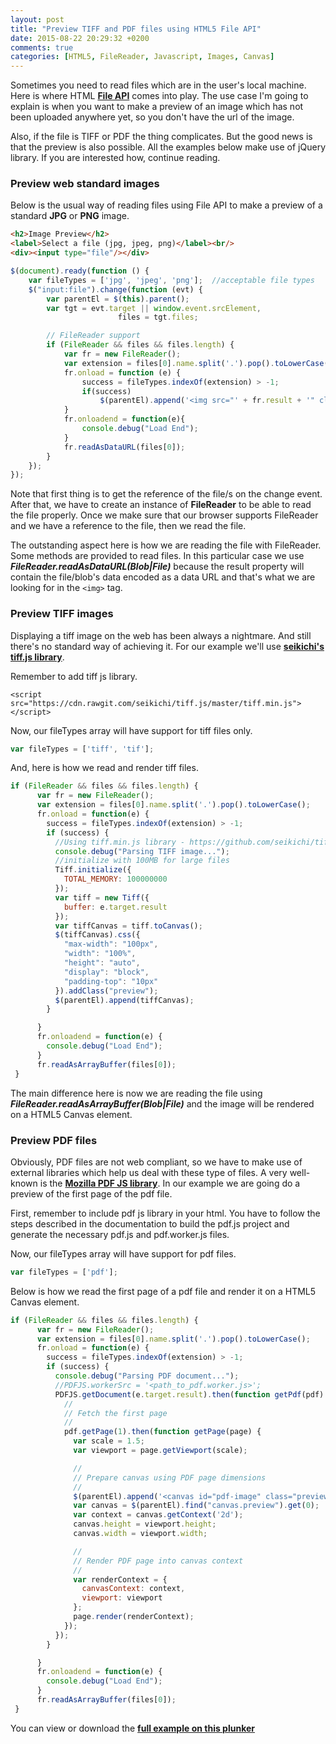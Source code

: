 ```yaml
---
layout: post
title: "Preview TIFF and PDF files using HTML5 File API"
date: 2015-08-22 20:29:32 +0200
comments: true
categories: [HTML5, FileReader, Javascript, Images, Canvas]
---
```


Sometimes you need to read files which are in the user's local machine. Here is where HTML [**File API**](http://www.w3.org/TR/FileAPI/) comes into play. The use case I'm going to explain is when you want to make a preview of an image which has not been uploaded anywhere yet, so you don't have the url of the image.
<!-- more -->
Also, if the file is TIFF or PDF the thing complicates. But the good news is that the preview is also possible. All the examples below make use of jQuery library. If you are interested how, continue reading.

### Preview web standard images
Below is the usual way of reading files using File API to make a preview of a standard **JPG** or **PNG** image.

``` html
<h2>Image Preview</h2>
<label>Select a file (jpg, jpeg, png)</label><br/>
<div><input type="file"/></div>
```

``` js
$(document).ready(function () {
	var fileTypes = ['jpg', 'jpeg', 'png'];  //acceptable file types
	$("input:file").change(function (evt) {
	    var parentEl = $(this).parent();
	    var tgt = evt.target || window.event.srcElement,
	                    files = tgt.files;

	    // FileReader support
	    if (FileReader && files && files.length) {
	        var fr = new FileReader();
	        var extension = files[0].name.split('.').pop().toLowerCase(); 
	        fr.onload = function (e) {
	        	success = fileTypes.indexOf(extension) > -1;
	        	if(success)
		        	$(parentEl).append('<img src="' + fr.result + '" class="preview"/>');
	        }
	        fr.onloadend = function(e){
	            console.debug("Load End");
	        }
	        fr.readAsDataURL(files[0]);
	    }   
	});
});
```

Note that first thing is to get the reference of the file/s on the change event. After that, we have to create an instance of **FileReader** to be able to read the file properly. Once we make sure that our browser supports FileReader and we have a reference to the file, then we read the file.

The outstanding aspect here is how we are reading the file with FileReader. Some methods are provided to read files. In this particular case we use ***FileReader.readAsDataURL(Blob|File)*** because the result property will contain the file/blob's data encoded as a data URL and that's what we are looking for in the `<img>` tag.


### Preview TIFF images
Displaying a tiff image on the web has been always a nightmare. And still there's no standard way of achieving it. For our example we'll use  [**seikichi's tiff.js library**](https://github.com/seikichi/tiff.js/tree/master).

Remember to add tiff js library.

`<script src="https://cdn.rawgit.com/seikichi/tiff.js/master/tiff.min.js"></script>`

Now, our fileTypes array will have support for tiff files only.

``` js
var fileTypes = ['tiff', 'tif'];
```

And, here is how we read and render tiff files.

``` js
if (FileReader && files && files.length) {
      var fr = new FileReader();
      var extension = files[0].name.split('.').pop().toLowerCase();
      fr.onload = function(e) {
        success = fileTypes.indexOf(extension) > -1;
        if (success) {
          //Using tiff.min.js library - https://github.com/seikichi/tiff.js/tree/master
          console.debug("Parsing TIFF image...");
          //initialize with 100MB for large files
          Tiff.initialize({
            TOTAL_MEMORY: 100000000
          });
          var tiff = new Tiff({
            buffer: e.target.result
          });
          var tiffCanvas = tiff.toCanvas();
          $(tiffCanvas).css({
            "max-width": "100px",
            "width": "100%",
            "height": "auto",
            "display": "block",
            "padding-top": "10px"
          }).addClass("preview");
          $(parentEl).append(tiffCanvas);
        }

      }
      fr.onloadend = function(e) {
        console.debug("Load End");
      }
      fr.readAsArrayBuffer(files[0]);
 }
```

The main difference here is now we are reading the file using ***FileReader.readAsArrayBuffer(Blob|File)*** and the image will be rendered on a HTML5 Canvas element.

### Preview PDF files
Obviously, PDF files are not web compliant, so we have to make use of external libraries which help us deal with these type of files. A very well-known is the [**Mozilla PDF JS library**](https://mozilla.github.io/pdf.js/). In our example we are going do a preview of the first page of the pdf file.

First, remember to include pdf js library in your html. You have to follow the steps described in the documentation to build the pdf.js project and generate the necessary pdf.js and pdf.worker.js files.

Now, our fileTypes array will have support for pdf files.

``` js
var fileTypes = ['pdf'];
```

Below is how we read the first page of a pdf file and render it on a HTML5 Canvas element.

``` js
if (FileReader && files && files.length) {
      var fr = new FileReader();
      var extension = files[0].name.split('.').pop().toLowerCase();
      fr.onload = function(e) {
        success = fileTypes.indexOf(extension) > -1;
        if (success) {
          console.debug("Parsing PDF document...");
          //PDFJS.workerSrc = '<path_to_pdf.worker.js>';
          PDFJS.getDocument(e.target.result).then(function getPdf(pdf) {
            //
            // Fetch the first page
            //
            pdf.getPage(1).then(function getPage(page) {
              var scale = 1.5;
              var viewport = page.getViewport(scale);

              //
              // Prepare canvas using PDF page dimensions
              //
              $(parentEl).append('<canvas id="pdf-image" class="preview"/>');
              var canvas = $(parentEl).find("canvas.preview").get(0);
              var context = canvas.getContext('2d');
              canvas.height = viewport.height;
              canvas.width = viewport.width;

              //
              // Render PDF page into canvas context
              //
              var renderContext = {
                canvasContext: context,
                viewport: viewport
              };
              page.render(renderContext);
            });
          });
        }

      }
      fr.onloadend = function(e) {
        console.debug("Load End");
      }
      fr.readAsArrayBuffer(files[0]);
 }
```

You can view or download the [**full example on this plunker**](http://plnkr.co/edit/o7j0segKRpjJHwhh8WGO?p=preview)
